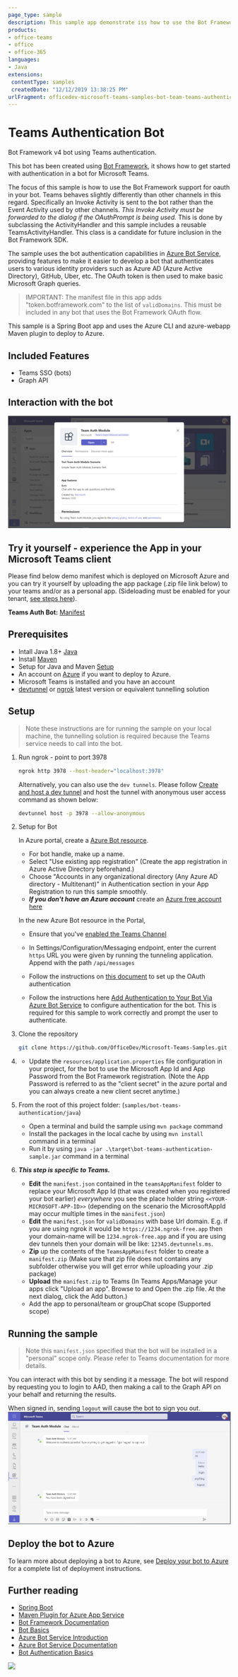 ```yaml
---
page_type: sample
description: This sample app demonstrate iss how to use the Bot Framework support for oauth in your bot.
products:
- office-teams
- office
- office-365
languages:
- Java
extensions:
 contentType: samples
 createdDate: "12/12/2019 13:38:25 PM"
urlFragment: officedev-microsoft-teams-samples-bot-team-teams-authentication-java
---
```


# Teams Authentication Bot

Bot Framework v4 bot using Teams authentication.

This bot has been created using [Bot Framework](https://dev.botframework.com), it shows how to get started with authentication in a bot for Microsoft Teams.

The focus of this sample is how to use the Bot Framework support for oauth in your bot. Teams behaves slightly differently than other channels in this regard. Specifically an Invoke Activity is sent to the bot rather than the Event Activity used by other channels. _This Invoke Activity must be forwarded to the dialog if the OAuthPrompt is being used._ This is done by subclassing the ActivityHandler and this sample includes a reusable TeamsActivityHandler. This class is a candidate for future inclusion in the Bot Framework SDK.

The sample uses the bot authentication capabilities in [Azure Bot Service](https://docs.botframework.com), providing features to make it easier to develop a bot that authenticates users to various identity providers such as Azure AD (Azure Active Directory), GitHub, Uber, etc. The OAuth token is then used to make basic Microsoft Graph queries.

> IMPORTANT: The manifest file in this app adds "token.botframework.com" to the list of `validDomains`. This must be included in any bot that uses the Bot Framework OAuth flow.

This sample is a Spring Boot app and uses the Azure CLI and azure-webapp Maven plugin to deploy to Azure.

## Included Features
* Teams SSO (bots)
* Graph API

## Interaction with the bot
![TeamAuth](Images/TeamAuth.gif)

## Try it yourself - experience the App in your Microsoft Teams client
Please find below demo manifest which is deployed on Microsoft Azure and you can try it yourself by uploading the app package (.zip file link below) to your teams and/or as a personal app. (Sideloading must be enabled for your tenant, [see steps here](https://docs.microsoft.com/microsoftteams/platform/concepts/build-and-test/prepare-your-o365-tenant#enable-custom-teams-apps-and-turn-on-custom-app-uploading)).

**Teams Auth Bot:** [Manifest](/samples/bot-teams-authentication/csharp/demo-manifest/bot-teams-authentication.zip)

## Prerequisites
- Intall Java 1.8+ [Java](https://www.oracle.com/java/technologies/downloads/#java8-windows)
- Install [Maven](https://maven.apache.org/)
- Setup for Java and Maven [Setup](Setup.md)
- An account on [Azure](https://azure.microsoft.com) if you want to deploy to Azure.
- Microsoft Teams is installed and you have an account
- [devtunnel](https://learn.microsoft.com/en-us/azure/developer/dev-tunnels/get-started?tabs=windows) or [ngrok](https://ngrok.com/) latest version or equivalent tunnelling solution

## Setup

> Note these instructions are for running the sample on your local machine, the tunnelling solution is required because
the Teams service needs to call into the bot.

1) Run ngrok - point to port 3978

   ```bash
   ngrok http 3978 --host-header="localhost:3978"
   ```  

   Alternatively, you can also use the `dev tunnels`. Please follow [Create and host a dev tunnel](https://learn.microsoft.com/en-us/azure/developer/dev-tunnels/get-started?tabs=windows) and host the tunnel with anonymous user access command as shown below:

   ```bash
   devtunnel host -p 3978 --allow-anonymous
   ```

1) Setup for Bot

   In Azure portal, create a [Azure Bot resource](https://docs.microsoft.com/azure/bot-service/bot-service-quickstart-registration).
    - For bot handle, make up a name.
    - Select "Use existing app registration" (Create the app registration in Azure Active Directory beforehand.)
    - Choose "Accounts in any organizational directory (Any Azure AD directory - Multitenant)" in Authentication section in your App Registration to run this sample smoothly.
    - __*If you don't have an Azure account*__ create an [Azure free account here](https://azure.microsoft.com/free/)

   In the new Azure Bot resource in the Portal, 
    - Ensure that you've [enabled the Teams Channel](https://learn.microsoft.com/azure/bot-service/channel-connect-teams?view=azure-bot-service-4.0)
    - In Settings/Configuration/Messaging endpoint, enter the current `https` URL you were given by running the tunneling application. Append with the path `/api/messages`

    - Follow the instructions on [this document](https://docs.microsoft.com/azure/bot-service/bot-builder-authentication?view=azure-bot-service-4.0&tabs=java%2Caadv2) to set up the OAuth authentication
    - Follow the instructions here [Add Authentication to Your Bot Via Azure Bot Service](https://docs.microsoft.com/azure/bot-service/bot-builder-authentication?view=azure-bot-service-4.0&tabs=csharp) to configure authentication for the bot. This is required for this sample to work correctly and prompt the user to authenticate.

1) Clone the repository

    ```bash
    git clone https://github.com/OfficeDev/Microsoft-Teams-Samples.git
    ```

1) - Update the `resources/application.properties` file configuration in your project, for the bot to use the Microsoft App Id and App Password from the Bot Framework registration. (Note the App Password is referred to as the "client secret" in the azure portal and you can always create a new client secret anytime.)

1) From the root of this project folder: (`samples/bot-teams-authentication/java`)
    - Open a terminal and build the sample using `mvn package` command
    - Install the packages in the local cache by using `mvn install` command in a terminal
    - Run it by using `java -jar .\target\bot-teams-authentication-sample.jar` command in a terminal

1) __*This step is specific to Teams.*__
    - **Edit** the `manifest.json` contained in the `teamsAppManifest` folder to replace your Microsoft App Id (that was created when you registered your bot earlier) *everywhere* you see the place holder string `<<YOUR-MICROSOFT-APP-ID>>` (depending on the scenario the MicrosoftAppId may occur multiple times in the `manifest.json`)
    - **Edit** the `manifest.json` for `validDomains` with base Url domain. E.g. if you are using ngrok it would be `https://1234.ngrok-free.app` then your domain-name will be `1234.ngrok-free.app` and if you are using dev tunnels then your domain will be like: `12345.devtunnels.ms`.
    - **Zip** up the contents of the `TeamsAppManifest` folder to create a `manifest.zip` (Make sure that zip file does not contains any subfolder otherwise you will get error while uploading your .zip package)
    - **Upload** the `manifest.zip` to Teams (In Teams Apps/Manage your apps click "Upload an app". Browse to and Open the .zip file. At the next dialog, click the Add button.)
    - Add the app to personal/team or groupChat scope (Supported scope)

## Running the sample

> Note this `manifest.json` specified that the bot will be installed in a "personal" scope only. Please refer to Teams documentation for more details.

You can interact with this bot by sending it a message. The bot will respond by requesting you to login to AAD, then making a call to the Graph API on your behalf and returning the results.

When signed in, sending `logout` will cause the bot to sign you out.
![TeamAuth](Images/1.PNG)

## Deploy the bot to Azure

To learn more about deploying a bot to Azure, see [Deploy your bot to Azure](https://aka.ms/azuredeployment) for a complete list of deployment instructions.
## Further reading

- [Spring Boot](https://spring.io/projects/spring-boot)
- [Maven Plugin for Azure App Service](https://github.com/microsoft/azure-maven-plugins/tree/develop/azure-webapp-maven-plugin)
- [Bot Framework Documentation](https://docs.botframework.com)
- [Bot Basics](https://docs.microsoft.com/azure/bot-service/bot-builder-basics?view=azure-bot-service-4.0)
- [Azure Bot Service Introduction](https://docs.microsoft.com/azure/bot-service/bot-service-overview-introduction?view=azure-bot-service-4.0)
- [Azure Bot Service Documentation](https://docs.microsoft.com/azure/bot-service/?view=azure-bot-service-4.0)
- [Bot Authentication Basics](https://learn.microsoft.com/en-us/microsoftteams/platform/bots/how-to/authentication/bot-sso-overview)


<img src="https://pnptelemetry.azurewebsites.net/microsoft-teams-samples/samples/bot-teams-authentication-java" />